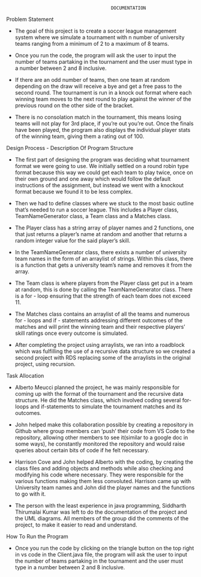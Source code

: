                                            DOCUMENTATION

Problem Statement 

- The goal of this project is to create a soccer league management system where we simulate a tournament with n number of university teams ranging from a minimum of 2 to a maximum of 8 teams. 

- Once you run the code, the program will ask the user to input the number of teams partaking in the tournament and the user must type in a number between 2 and 8 inclusive. 

- If there are an odd number of teams, then one team at random depending on the draw will receive a bye and get a free pass to the second round. The tournament is run in a knock out format where each winning team moves to the next round to play against the winner of the previous round on the other side of the bracket. 

- There is no consolation match in the tournament, this means losing teams will not play for 3rd place, if you’re out you’re out. Once the finals have been played, the program also displays the individual player stats of the winning team, giving them a rating out of 100. 


Design Process - Description Of Program Structure

- The first part of designing the program was deciding what tournament format we were going to use. We initially settled on a round robin type format because this way we could get each team to play twice, once on their own ground and one away which would follow the default instructions of the assignment, but instead we went with a knockout format because we found it to be less complex. 

- Then we had to define classes where we stuck to the most basic outline that’s needed to run a soccer league. This includes a Player class, TeamNameGenerator class, a Team class and a Matches class. 

- The Player class has a string array of player names and 2 functions, one that just returns a player’s name at random and another that returns a random integer value for the said player’s skill. 

- In the TeamNameGenerator class, there exists a number of university team names in the form of an arraylist of strings. Within this class, there is a function that gets a university team’s name and removes it from the array. 

- The Team class is where players from the Player class get put in a team at random, this is done by calling the TeamNameGenerator class. There is a for - loop ensuring that the strength of each team does not exceed 11.

- The Matches class contains an arraylist of all the teams and numerous for - loops and if - statements addressing different outcomes of the matches and will print the winning team and their respective players’ skill ratings once every outcome is simulated. 

- After completing the project using arraylists, we ran into a roadblock which was fulfilling the use of a recursive data structure so we created a second project with RDS replacing some of the arraylists in the original project, using recursion. 

Task Allocation

- Alberto Meucci planned the project, he was mainly responsible for coming up with the format of the tournament and the recursive data structure. He did the Matches class, which involved coding several for-loops and if-statements to simulate the tournament matches and its outcomes. 

- John helped make this collaboration possible by creating a repository in Github where group members can ‘push’ their code from VS Code to the repository, allowing other members to see it(similar to a google doc in some ways), he constantly monitored the repository and would raise queries about certain bits of code if he felt necessary. 

- Harrison Cove and John helped Alberto with the coding, by creating the class files and adding objects and methods while also checking and modifying his code where necessary. They were responsible for the various functions making them less convoluted. Harrison came up with University team names and John did the player names and the functions to go with it. 

- The person with the least experience in java programming, Siddharth Thirumalai Kumar was left to do the documentation of the project and the UML diagrams. All members of the group did the comments of the project, to make it easier to read and understand. 


How To Run the Program 

- Once you run the code by clicking on the triangle button on the top right in vs code in the Client.java file, the program will ask the user to input the number of teams partaking in the tournament and the user must type in a number between 2 and 8 inclusive. 


